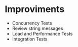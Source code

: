 # Improviments

* Concurrency Tests
* Review string messages
* Load and Performance Tests
* Integration Tests